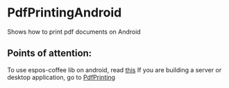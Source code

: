 # PdfPrintingAndroid

Shows how to print pdf documents on Android

## Points of attention:
To use espos-coffee lib on android, read [this](../AndroidImage/README.md)
If you are building a server or desktop application, go to [PdfPrinting](../PdfPrinting) 
